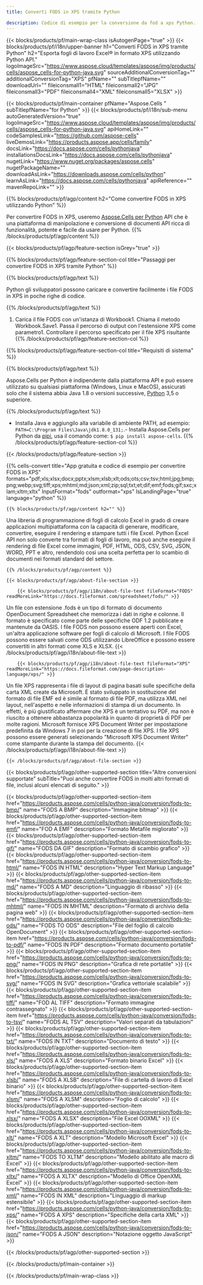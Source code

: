 ```yaml
---
title: Converti FODS in XPS tramite Python

description: Codice di esempio per la conversione da fod a xps Python. Utilizzare API codice di esempio per la conversione batch di file fods in xps all'interno dell'applicazione Python.
---
```

{{< blocks/products/pf/main-wrap-class isAutogenPage="true" >}}
{{< blocks/products/pf/i18n/upper-banner h1="Converti FODS in XPS tramite Python" h2="Esporta fogli di lavoro Excel® in formato XPS utilizzando Python API." logoImageSrc="https://www.aspose.cloud/templates/aspose/img/products/cells/aspose_cells-for-python-java.svg" sourceAdditionalConversionTag="" additionalConversionTag="XPS" pfName="" subTitlepfName="" downloadUrl="" fileiconsmall1="HTML" fileiconsmall2="JPG" fileiconsmall3="PDF" fileiconsmall4="XML" fileiconsmall5="XLSX" >}}

{{< blocks/products/pf/main-container pfName="Aspose.Cells " subTitlepfName="for Python" >}}
{{< blocks/products/pf/i18n/sub-menu autoGeneratedVersion="true" logoImageSrc="https://www.aspose.cloud/templates/aspose/img/products/cells/aspose_cells-for-python-java.svg" apiHomeLink="" codeSamplesLink="https://github.com/aspose-cells" liveDemosLink="https://products.aspose.app/cells/family" docsLink="https://docs.aspose.com/cells/pythonjava" installationsDocsLink="https://docs.aspose.com/cells/pythonjava" nugetLink="https://www.nuget.org/packages/aspose.cells" nugetPackageName="" downloadAsLink="https://downloads.aspose.com/cells/python" learnAsLink="https://docs.aspose.com/cells/pythonjava" apiReference="" mavenRepoLink="" >}}

{{% blocks/products/pf/agp/content h2="Come convertire FODS in XPS utilizzando Python" %}}

 Per convertire FODS in XPS, useremo
 [Aspose.Cells per Python](https://pypi.org/project/aspose-cells) 
 API che è una piattaforma di manipolazione e conversione di documenti API ricca di funzionalità, potente e facile da usare per Python. 
{{% /blocks/products/pf/agp/content %}}

{{< blocks/products/pf/agp/feature-section isGrey="true" >}}

{{% blocks/products/pf/agp/feature-section-col title="Passaggi per convertire FODS in XPS tramite Python" %}}

{{% blocks/products/pf/agp/text %}}

 Python gli sviluppatori possono caricare e convertire facilmente i file FODS in XPS in poche righe di codice.

{{% /blocks/products/pf/agp/text %}}

1. Carica il file FODS con un'istanza di Workbook1. Chiama il metodo Workbook.Save1. Passa il percorso di output con l'estensione XPS come parametro1. Controllare il percorso specificato per il file XPS risultante
{{% /blocks/products/pf/agp/feature-section-col %}}

{{% blocks/products/pf/agp/feature-section-col title="Requisiti di sistema" %}}

{{% blocks/products/pf/agp/text %}}

 Aspose.Cells per Python è indipendente dalla piattaforma API e può essere utilizzato su qualsiasi piattaforma (Windows, Linux e MacOS), assicurati solo che il sistema abbia Java 1.8 o versioni successive, [Python](https://www.python.org/downloads/) 3,5 o superiore. 
 
{{% /blocks/products/pf/agp/text %}}

- Installa Java e aggiungilo alla variabile di ambiente PATH, ad esempio: <code>PATH=C:\Program Files\Java\jdk1.8.0_131;</code>.- Installa Aspose.Cells per Python da <a href="https://pypi.org/project/aspose-cells/">pipi</a>, usa il comando come: <code>$ pip install aspose-cells</code>.
{{% /blocks/products/pf/agp/feature-section-col %}}

{{< /blocks/products/pf/agp/feature-section >}}

{{% cells-convert title="App gratuita e codice di esempio per convertire FODS in XPS" formats="pdf;xls;xlsx;docx;pptx;xlsm;xlsb;xlt;ods;ots;csv;tsv;html;jpg;bmp;png;webp;svg;tiff;xps;mhtml;md;json;xml;zip;sql;txt;et;dif;emf;fods;gif;sxc;xlam;xltm;xltx" InputFormat="fods" outformat="xps" IsLandingPage="true" language="python" %}}
 
<!-- aboutfile Starts -->

    {{% blocks/products/pf/agp/content h2="" %}}

 Una libreria di programmazione di fogli di calcolo Excel in grado di creare applicazioni multipiattaforma con la capacità di generare, modificare, convertire, eseguire il rendering e stampare tutti i file Excel. Python Excel API non solo converte tra formati di fogli di lavoro, ma può anche eseguire il rendering di file Excel come immagini, PDF, HTML, ODS, CSV, SVG, JSON, WORD, PPT e altro, rendendolo così una scelta perfetta per lo scambio di documenti nei formati standard del settore.

    {{% /blocks/products/pf/agp/content %}}

    {{< blocks/products/pf/agp/about-file-section >}}

        {{< blocks/products/pf/agp/i18n/about-file-text fileFormat="FODS" readMoreLink="https://docs.fileformat.com/spreadsheet/fods/" >}}
Un file con estensione .fods è un tipo di formato di documento OpenDocument Spreadsheet che memorizza i dati in righe e colonne. Il formato è specificato come parte delle specifiche ODF 1.2 pubblicate e mantenute da OASIS. I file FODS non possono essere aperti con Excel, un'altra applicazione software per fogli di calcolo di Microsoft. I file FODS possono essere salvati come ODS utilizzando LibreOffice e possono essere convertiti in altri formati come XLS e XLSX.
        {{< /blocks/products/pf/agp/i18n/about-file-text >}}

        {{< blocks/products/pf/agp/i18n/about-file-text fileFormat="XPS" readMoreLink="https://docs.fileformat.com/page-description-language/xps/" >}}
Un file XPS rappresenta i file di layout di pagina basati sulle specifiche della carta XML create da Microsoft. È stato sviluppato in sostituzione del formato di file EMF ed è simile al formato di file PDF, ma utilizza XML nel layout, nell'aspetto e nelle informazioni di stampa di un documento. In effetti, è più giustificato affermare che XPS è un tentativo su PDF, ma non è riuscito a ottenere abbastanza popolarità in quanto di proprietà di PDF per molte ragioni. Microsoft fornisce XPS Document Writer per impostazione predefinita da Windows 7 in poi per la creazione di file XPS. I file XPS possono essere generati selezionando "Microsoft XPS Document Writer" come stampante durante la stampa del documento.
        {{< /blocks/products/pf/agp/i18n/about-file-text >}}

    {{< /blocks/products/pf/agp/about-file-section >}}

<!-- aboutfile Ends -->

{{< blocks/products/pf/agp/other-supported-section title="Altre conversioni supportate" subTitle="Puoi anche convertire FODS in molti altri formati di file, inclusi alcuni elencati di seguito." >}}

{{< blocks/products/pf/agp/other-supported-section-item href="https://products.aspose.com/cells/python-java/conversion/fods-to-bmp/" name="FODS A BMP" description="Immagine bitmap" >}}
{{< blocks/products/pf/agp/other-supported-section-item href="https://products.aspose.com/cells/python-java/conversion/fods-to-emf/" name="FOD A EMF" description="Formato Metafile migliorato" >}}
{{< blocks/products/pf/agp/other-supported-section-item href="https://products.aspose.com/cells/python-java/conversion/fods-to-gif/" name="FODS DA GIF" description="Formato di scambio grafico" >}}
{{< blocks/products/pf/agp/other-supported-section-item href="https://products.aspose.com/cells/python-java/conversion/fods-to-html/" name="FODS IN HTML" description="Hyper Text Markup Language" >}}
{{< blocks/products/pf/agp/other-supported-section-item href="https://products.aspose.com/cells/python-java/conversion/fods-to-md/" name="FODS A MD" description="Linguaggio di ribasso" >}}
{{< blocks/products/pf/agp/other-supported-section-item href="https://products.aspose.com/cells/python-java/conversion/fods-to-mhtml/" name="FODS IN MHTML" description="Formato di archivio della pagina web" >}}
{{< blocks/products/pf/agp/other-supported-section-item href="https://products.aspose.com/cells/python-java/conversion/fods-to-ods/" name="FODS TO ODS" description="File del foglio di calcolo OpenDocument" >}}
{{< blocks/products/pf/agp/other-supported-section-item href="https://products.aspose.com/cells/python-java/conversion/fods-to-pdf/" name="FODS IN PDF" description="Formato documento portatile" >}}
{{< blocks/products/pf/agp/other-supported-section-item href="https://products.aspose.com/cells/python-java/conversion/fods-to-png/" name="FODS IN PNG" description="Grafica di rete portatile" >}}
{{< blocks/products/pf/agp/other-supported-section-item href="https://products.aspose.com/cells/python-java/conversion/fods-to-svg/" name="FODS IN SVG" description="Grafica vettoriale scalabile" >}}
{{< blocks/products/pf/agp/other-supported-section-item href="https://products.aspose.com/cells/python-java/conversion/fods-to-tiff/" name="FOD AL TIFF" description="Formato immagine contrassegnato" >}}
{{< blocks/products/pf/agp/other-supported-section-item href="https://products.aspose.com/cells/python-java/conversion/fods-to-tsv/" name="FODS AL TSV" description="Valori separati da tabulazioni" >}}
{{< blocks/products/pf/agp/other-supported-section-item href="https://products.aspose.com/cells/python-java/conversion/fods-to-txt/" name="FODS IN TXT" description="Documento di testo" >}}
{{< blocks/products/pf/agp/other-supported-section-item href="https://products.aspose.com/cells/python-java/conversion/fods-to-xls/" name="FODS A XLS" description="Formato binario Excel" >}}
{{< blocks/products/pf/agp/other-supported-section-item href="https://products.aspose.com/cells/python-java/conversion/fods-to-xlsb/" name="FODS A XLSB" description="File di cartella di lavoro di Excel binario" >}}
{{< blocks/products/pf/agp/other-supported-section-item href="https://products.aspose.com/cells/python-java/conversion/fods-to-xlsm/" name="FODS A XLSM" description="Foglio di calcolo" >}}
{{< blocks/products/pf/agp/other-supported-section-item href="https://products.aspose.com/cells/python-java/conversion/fods-to-xlsx/" name="FODS A XLSX" description="File Excel OOXML" >}}
{{< blocks/products/pf/agp/other-supported-section-item href="https://products.aspose.com/cells/python-java/conversion/fods-to-xlt/" name="FODS A XLT" description="Modello Microsoft Excel" >}}
{{< blocks/products/pf/agp/other-supported-section-item href="https://products.aspose.com/cells/python-java/conversion/fods-to-xltm/" name="FODS TO XLTM" description="Modello abilitato alle macro di Excel" >}}
{{< blocks/products/pf/agp/other-supported-section-item href="https://products.aspose.com/cells/python-java/conversion/fods-to-xltx/" name="FODS A XLTX" description="Modello di Office OpenXML Excel" >}}
{{< blocks/products/pf/agp/other-supported-section-item href="https://products.aspose.com/cells/python-java/conversion/fods-to-xml/" name="FODS IN XML" description="Linguaggio di markup estensibile" >}}
{{< blocks/products/pf/agp/other-supported-section-item href="https://products.aspose.com/cells/python-java/conversion/fods-to-xps/" name="FODS A XPS" description="Specifiche della carta XML" >}}
{{< blocks/products/pf/agp/other-supported-section-item href="https://products.aspose.com/cells/python-java/conversion/fods-to-json/" name="FODS A JSON" description="Notazione oggetto JavaScript" >}}

{{< /blocks/products/pf/agp/other-supported-section >}}

{{< /blocks/products/pf/main-container >}}
    
{{< /blocks/products/pf/main-wrap-class >}}

